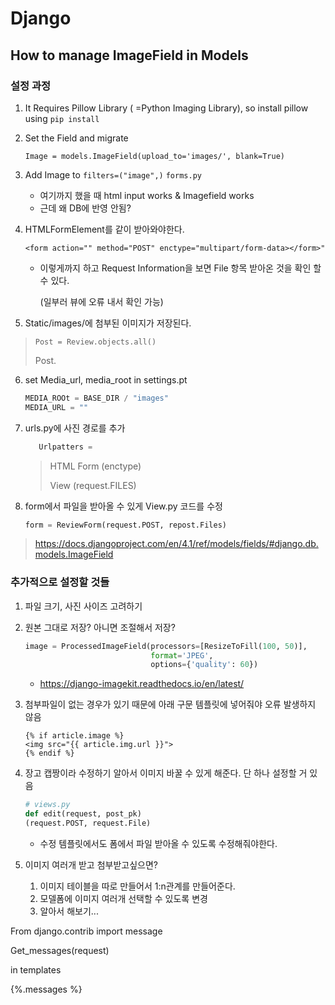# Django

## How to manage ImageField in Models

### 설정 과정 

1. It Requires Pillow Library ( =Python Imaging Library), so install pillow using `pip install`

2. Set the Field and migrate

   `Image = models.ImageField(upload_to='images/', blank=True)`


3. Add Image to `filters=("image",)` `forms.py`
   + 여기까지 했을 때 html input works & Imagefield works
   + 근데 왜 DB에 반영 안됨? 

4. HTMLFormElement를 같이 받아와야한다. 

   `<form action="" method="POST" enctype="multipart/form-data></form>"`

   + 이렇게까지 하고 Request Information을 보면 File 항목 받아온 것을 확인 할 수 있다. 

     (일부러 뷰에 오류 내서 확인 가능)

5. Static/images/에 첨부된 이미지가 저장된다. 

> `Post = Review.objects.all()`
>
> Post.

6. set Media_url, media_root in settings.pt

   ```python
   MEDIA_ROOt = BASE_DIR / "images"
   MEDIA_URL = ""
   ```

7. urls.py에 사진 경로를 추가
   ```python
      Urlpatters = 
   ```

      > HTML Form (enctype)
      >
      > View (request.FILES)

8. form에서 파일을 받아올 수 있게 View.py 코드를 수정

   ```python
   form = ReviewForm(request.POST, repost.Files)
   ```


> https://docs.djangoproject.com/en/4.1/ref/models/fields/#django.db.models.ImageField





### 추가적으로 설정할 것들 

1. 파일 크기, 사진 사이즈 고려하기

2. 원본 그대로 저장? 아니면 조절해서 저장? 

   ```python
   image = ProcessedImageField(processors=[ResizeToFill(100, 50)], 
                               format='JPEG', 
                               options={'quality': 60})
   ```

   + https://django-imagekit.readthedocs.io/en/latest/

3. 첨부파일이 없는 경우가 있기 때문에 아래 구문 템플릿에 넣어줘야 오류 발생하지 않음

   ```django
   {% if article.image %}
   <img src="{{ article.img.url }}">
   {% endif %}
   ```

4. 장고 캡짱이라 수정하기 알아서 이미지 바꿀 수 있게 해준다. 단 하나 설정할 거 있음 

   ```python
   # views.py 
   def edit(request, post_pk)
   (request.POST, request.File)
   ```

   + 수정 템플릿에서도 폼에서 파일 받아올 수 있도록 수정해줘야한다. 

5. 이미지 여러개 받고 첨부받고싶으면?
   1.  이미지 테이블을 따로 만들어서 1:n관계를 만들어준다. 
   2. 모델폼에 이미지 여러개 선택할 수 있도록 변경 
   3. 알아서 해보기... 



From django.contrib import message

Get_messages(request)

in templates

{%.messages %}